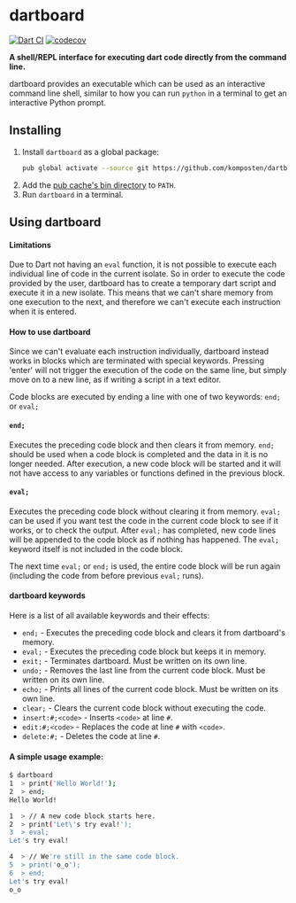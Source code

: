 # dartboard

[![Dart CI](https://github.com/Komposten/dartboard/workflows/Dart%20CI/badge.svg)](https://github.com/Komposten/dartboard/actions?query=workflow%3A"Dart+CI") [![codecov](https://codecov.io/gh/Komposten/dartboard/branch/master/graph/badge.svg?token=O0NHEQR9UL)](https://codecov.io/gh/Komposten/dartboard)

**A shell/REPL interface for executing dart code directly from the command line.**

dartboard provides an executable which can be used as an interactive command line shell, similar to how you can run `python` in a terminal to get an interactive Python prompt.

## Installing
1. Install `dartboard` as a global package:
    ```bash
    pub global activate --source git https://github.com/komposten/dartboard.git
    ```
2. Add the [pub cache's bin directory](https://dart.dev/tools/pub/cmd/pub-global#running-a-script-from-your-path) to `PATH`.
3. Run `dartboard` in a terminal.

## Using dartboard

#### Limitations

Due to Dart not having an `eval` function, it is not possible to execute each individual line of code in the current isolate. So in order to execute the code provided by the user, dartboard has to create a temporary dart script and execute it in a new isolate. This means that we can't share memory from one execution to the next, and therefore we can't execute each instruction when it is entered.

#### How to use dartboard

Since we can't evaluate each instruction individually, dartboard instead works in blocks which are terminated with special keywords. Pressing 'enter' will not trigger the execution of the code on the same line, but simply move on to a new line, as if writing a script in a text editor.

Code blocks are executed by ending a line with one of two keywords: `end;` or `eval;`

#### `end;`
Executes the preceding code block and then clears it from memory. `end;` should be used when a code block is completed and the data in it is no longer needed. After execution, a new code block will be started and it will not have access to any variables or functions defined in the previous block.

#### `eval;`
Executes the preceding code block without clearing it from memory. `eval;` can be used if you want test the code in the current code block to see if it works, or to check the output. After `eval;` has completed, new code lines will be appended to the code block as if nothing has happened. The `eval;` keyword itself is not included in the code block.

The next time `eval;` or `end;` is used, the entire code block will be run again (including the code from before previous `eval;` runs).

#### dartboard keywords
Here is a list of all available keywords and their effects:
- `end;` - Executes the preceding code block and clears it from dartboard's memory.
- `eval;` - Executes the preceding code block but keeps it in memory.
- `exit;` - Terminates dartboard. Must be written on its own line.
- `undo;` - Removes the last line from the current code block. Must be written on its own line.
- `echo;` - Prints all lines of the current code block. Must be written on its own line.
- `clear;` - Clears the current code block without executing the code.
- `insert:#;<code>` - Inserts `<code>` at line `#`.
- `edit:#;<code>` - Replaces the code at line `#` with `<code>`.
- `delete:#;` - Deletes the code at line `#`.

#### A simple usage example:

```bash
$ dartboard
1  > print('Hello World!');
2  > end;
Hello World!

1  > // A new code block starts here.
2  > print('Let\'s try eval!');
3  > eval;
Let's try eval!

4  > // We're still in the same code block.
5  > print('o_o');
6  > end;
Let's try eval!
o_o
```
